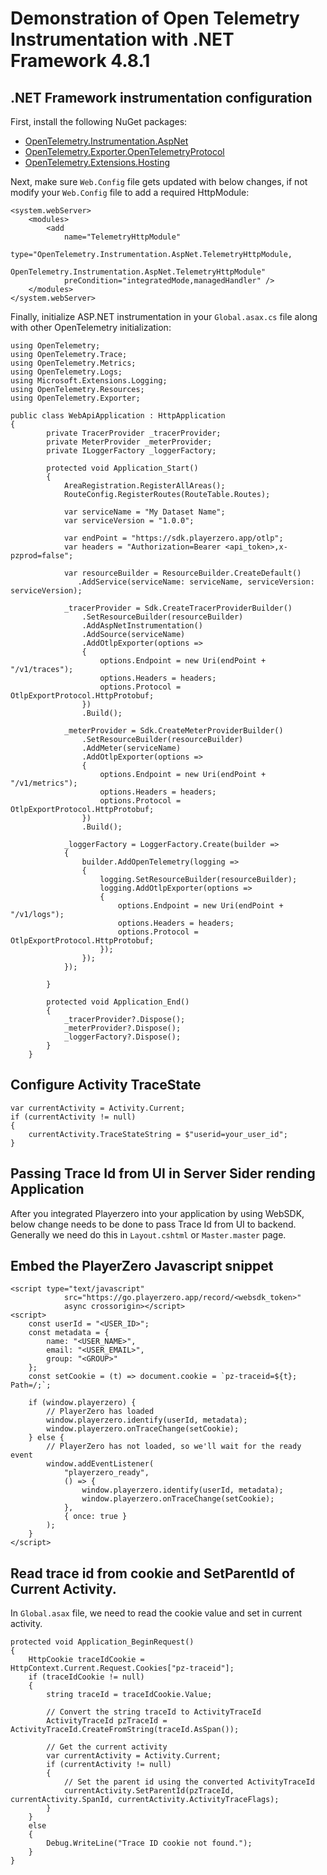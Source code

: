 # Demonstration of Open Telemetry Instrumentation with .NET Framework 4.8.1


## .NET Framework instrumentation configuration

First, install the following NuGet packages:

- [OpenTelemetry.Instrumentation.AspNet](https://www.nuget.org/packages/OpenTelemetry.Instrumentation.AspNet)
- [OpenTelemetry.Exporter.OpenTelemetryProtocol](https://www.nuget.org/packages/OpenTelemetry.Exporter.OpenTelemetryProtocol/)
- [OpenTelemetry.Extensions.Hosting](https://www.nuget.org/packages/OpenTelemetry.Extensions.Hosting)

Next, make sure ```Web.Config``` file gets updated with below changes, if not modify your ```Web.Config``` file to add a required HttpModule: 

```
<system.webServer>
    <modules>
        <add
            name="TelemetryHttpModule"
            type="OpenTelemetry.Instrumentation.AspNet.TelemetryHttpModule,
                OpenTelemetry.Instrumentation.AspNet.TelemetryHttpModule"
            preCondition="integratedMode,managedHandler" />
    </modules>
</system.webServer>
```

Finally, initialize ASP.NET instrumentation in your ```Global.asax.cs``` file along with other OpenTelemetry initialization:

```
using OpenTelemetry;
using OpenTelemetry.Trace;
using OpenTelemetry.Metrics;
using OpenTelemetry.Logs;
using Microsoft.Extensions.Logging;
using OpenTelemetry.Resources;
using OpenTelemetry.Exporter;

public class WebApiApplication : HttpApplication
{
        private TracerProvider _tracerProvider;
        private MeterProvider _meterProvider;
        private ILoggerFactory _loggerFactory;

        protected void Application_Start()
        {
            AreaRegistration.RegisterAllAreas();
            RouteConfig.RegisterRoutes(RouteTable.Routes);

            var serviceName = "My Dataset Name";
            var serviceVersion = "1.0.0";

            var endPoint = "https://sdk.playerzero.app/otlp";
            var headers = "Authorization=Bearer <api_token>,x-pzprod=false";

            var resourceBuilder = ResourceBuilder.CreateDefault()
               .AddService(serviceName: serviceName, serviceVersion: serviceVersion);

            _tracerProvider = Sdk.CreateTracerProviderBuilder()
                .SetResourceBuilder(resourceBuilder)
                .AddAspNetInstrumentation()
                .AddSource(serviceName)
                .AddOtlpExporter(options =>
                {
                    options.Endpoint = new Uri(endPoint + "/v1/traces");
                    options.Headers = headers;
                    options.Protocol = OtlpExportProtocol.HttpProtobuf;
                })
                .Build();

            _meterProvider = Sdk.CreateMeterProviderBuilder()
                .SetResourceBuilder(resourceBuilder)
                .AddMeter(serviceName)
                .AddOtlpExporter(options =>
                {
                    options.Endpoint = new Uri(endPoint + "/v1/metrics");
                    options.Headers = headers;
                    options.Protocol = OtlpExportProtocol.HttpProtobuf;
                })
                .Build();

            _loggerFactory = LoggerFactory.Create(builder =>
            {
                builder.AddOpenTelemetry(logging =>
                {
                    logging.SetResourceBuilder(resourceBuilder);
                    logging.AddOtlpExporter(options =>
                    {
                        options.Endpoint = new Uri(endPoint + "/v1/logs");
                        options.Headers = headers;
                        options.Protocol = OtlpExportProtocol.HttpProtobuf;
                    });
                });
            });           

        }

        protected void Application_End()
        {
            _tracerProvider?.Dispose();
            _meterProvider?.Dispose();
            _loggerFactory?.Dispose();
        }
    }
```


## Configure Activity TraceState
```
var currentActivity = Activity.Current;            
if (currentActivity != null)
{
    currentActivity.TraceStateString = $"userid=your_user_id";
}
```

## Passing Trace Id from UI in Server Sider rending Application
After you integrated Playerzero into your application by using WebSDK, below change needs to be done to pass Trace Id from UI to backend.
Generally we need do this in ```Layout.cshtml``` or ```Master.master``` page.

## Embed the PlayerZero Javascript snippet
```
<script type="text/javascript"
            src="https://go.playerzero.app/record/<websdk_token>"
            async crossorigin></script>
<script>
    const userId = "<USER_ID>";
    const metadata = {
        name: "<USER_NAME>",
        email: "<USER_EMAIL>",
        group: "<GROUP>"
    };
    const setCookie = (t) => document.cookie = `pz-traceid=${t}; Path=/;`;

    if (window.playerzero) {
        // PlayerZero has loaded
        window.playerzero.identify(userId, metadata);
        window.playerzero.onTraceChange(setCookie);
    } else {
        // PlayerZero has not loaded, so we'll wait for the ready event
        window.addEventListener(
            "playerzero_ready",
            () => {
                window.playerzero.identify(userId, metadata);
                window.playerzero.onTraceChange(setCookie);
            },
            { once: true }
        );
    }
</script>
```

## Read trace id from cookie and SetParentId of Current Activity.
In ```Global.asax``` file, we need to read the cookie value and set in current activity.

```
protected void Application_BeginRequest()
{
    HttpCookie traceIdCookie = HttpContext.Current.Request.Cookies["pz-traceid"];
    if (traceIdCookie != null)
    {
        string traceId = traceIdCookie.Value;

        // Convert the string traceId to ActivityTraceId
        ActivityTraceId pzTraceId = ActivityTraceId.CreateFromString(traceId.AsSpan());

        // Get the current activity
        var currentActivity = Activity.Current;
        if (currentActivity != null)
        {
            // Set the parent id using the converted ActivityTraceId
            currentActivity.SetParentId(pzTraceId, currentActivity.SpanId, currentActivity.ActivityTraceFlags);
        }               
    }
    else
    {
        Debug.WriteLine("Trace ID cookie not found.");
    }
}
```
